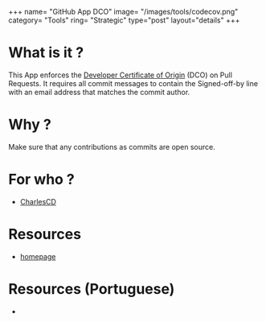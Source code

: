 +++
name= "GitHub App DCO"
image= "/images/tools/codecov.png"
category= "Tools"
ring= "Strategic"
type="post"
layout="details"
+++

# What is it ?
This App enforces the [Developer Certificate of Origin](https://developercertificate.org/) (DCO) on Pull Requests. It requires all commit messages to contain the Signed-off-by line with an email address that matches the commit author.


# Why ?
Make sure that any contributions as commits are open source.

# For who ?
* [CharlesCD](https://charlescd.io/)

# Resources
* [homepage](https://github.com/apps/dco)

# Resources (Portuguese)
* []()

